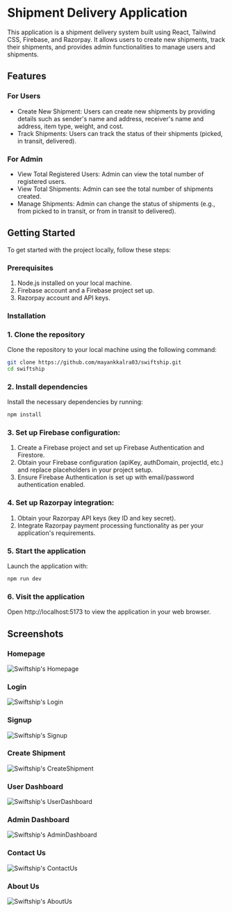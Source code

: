 # Shipment Delivery Application

This application is a shipment delivery system built using React, Tailwind CSS, Firebase, and Razorpay. It allows users to create new shipments, track their shipments, and provides admin functionalities to manage users and shipments.

## Features

### For Users

- Create New Shipment: Users can create new shipments by providing details such as sender's name and address, receiver's name and address, item type, weight, and cost.
- Track Shipments: Users can track the status of their shipments (picked, in transit, delivered).

### For Admin

- View Total Registered Users: Admin can view the total number of registered users.
- View Total Shipments: Admin can see the total number of shipments created.
- Manage Shipments: Admin can change the status of shipments (e.g., from picked to in transit, or from in transit to delivered).

## Getting Started

To get started with the project locally, follow these steps:

### Prerequisites

1. Node.js installed on your local machine.
2. Firebase account and a Firebase project set up.
3. Razorpay account and API keys.

### Installation

### 1. Clone the repository

Clone the repository to your local machine using the following command:

```sh
git clone https://github.com/mayankkalra03/swiftship.git
cd swiftship
```

### 2. Install dependencies

Install the necessary dependencies by running:

```sh
npm install
```

### 3. Set up Firebase configuration:

1. Create a Firebase project and set up Firebase Authentication and Firestore.
2. Obtain your Firebase configuration (apiKey, authDomain, projectId, etc.) and replace placeholders in your project setup.
3. Ensure Firebase Authentication is set up with email/password authentication enabled.

### 4. Set up Razorpay integration:

1. Obtain your Razorpay API keys (key ID and key secret).
2. Integrate Razorpay payment processing functionality as per your application's requirements.

### 5. Start the application

Launch the application with:

```sh
npm run dev
```

### 6. Visit the application

Open http://localhost:5173 to view the application in your web browser.

## Screenshots

### Homepage

![Swiftship's Homepage](src/assets/homepage.png "Swiftship's Homepage")

### Login

![Swiftship's Login](src/assets/login.png "Swiftship's Login")

### Signup

![Swiftship's Signup](src/assets/signup.png "Swiftship's Signup")

### Create Shipment

![Swiftship's CreateShipment](src/assets/create-shipment.png "Swiftship's CreateShipment")

### User Dashboard

![Swiftship's UserDashboard](src/assets/user-dashboard.png "Swiftship's UserDashboard")

### Admin Dashboard

![Swiftship's AdminDashboard](src/assets/admin-dashboard.png "Swiftship's AdminDashboard")

### Contact Us

![Swiftship's ContactUs](src/assets/contact-us.png "Swiftship's ContactUs")

### About Us

![Swiftship's AboutUs](src/assets/about-us.png "Swiftship's AboutUs")
